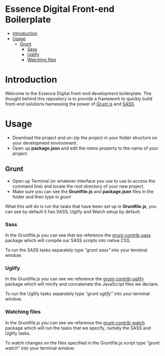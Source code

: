 Essence Digital Front-end Boilerplate
=====================================

* [Introduction](#introduction)
* [Usage](#usage)
    * [Grunt](#grunt)
        * [Sass](#sass)
        * [Uglify](#uglify)
        * [Watching files](#watching-files)

# Introduction

Welcome to the Essence Digital front-end development boilerplate. The thought behind this repository is to provide a framework to quickly build front-end solutions harnessing the power of [Grunt js](http://gruntjs.com/) and [SASS](http://sass-lang.com/).

# Usage

* Download the project and un-zip the project in your folder structure on your development environment.
* Open up __package.json__ and edit the _name_ property to the name of your project.

## Grunt

* Open up Terminal (or whatever interface you use to use to access the command line) and locate the root directory of your new project.
* Make sure you can see the __Gruntfile.js__ and __package.json__ files in the folder and then type in _grunt_

What this will do is run the tasks that have been set up in __Gruntfile.js__, you can see by default it has SASS, Uglify and Watch setup by default.

### Sass

In the Gruntfile.js you can see that we reference the [grunt-contrib-sass](https://github.com/gruntjs/grunt-contrib-sass) package which will compile our SASS scripts into native CSS.

To run the SASS tasks separately type _"grunt sass"_ into your terminal window.

### Uglify

In the Gruntfile.js you can see we reference the [grunt-contrib-uglify](https://github.com/gruntjs/grunt-contrib-uglify) package which will minify and concatenate the JavaScript files we declare.

To run the Uglify tasks separately type _"grunt uglify"_ into your terminal window.

### Watching files

In the Gruntfile.js you can see we reference the [grunt-contrib-watch](https://github.com/gruntjs/grunt-contrib-watch) package which will run the tasks that we specify, namely the SASS and Uglify tasks.

To watch changes on the files specified in the Gruntfile.js script type _"grunt watch"_ into your terminal window.